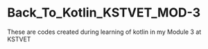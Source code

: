 # Back_To_Kotlin_KSTVET_MOD-3
These are codes created during learning of kotlin in my Module 3 at KSTVET
